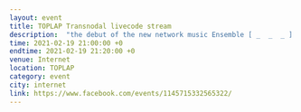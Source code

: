 ```yaml
---
layout: event
title: TOPLAP Transnodal livecode stream
description:  "the debut of the new network music Ensemble [ _  _  _ ] (Li Song, Jia Liu, and Shuoxin Tan)"
time: 2021-02-19 21:00:00 +0
endtime: 2021-02-19 21:20:00 +0
venue: Internet
location: TOPLAP
category: event
city: internet
link: https://www.facebook.com/events/1145715332565322/
---
```

